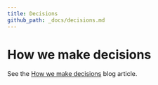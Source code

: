 ```yaml
---
title: Decisions
github_path: _docs/decisions.md
---
```


How we make decisions
===
See the [How we make decisions](http://blog.crisp.se/2013/11/05/henrikkniberg/how-we-make-decisions) blog article.